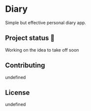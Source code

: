 # Diary

Simple but effective personal diary app.

## Project status 🚀

Working on the idea to take off soon

## Contributing

undefined

## License

undefined